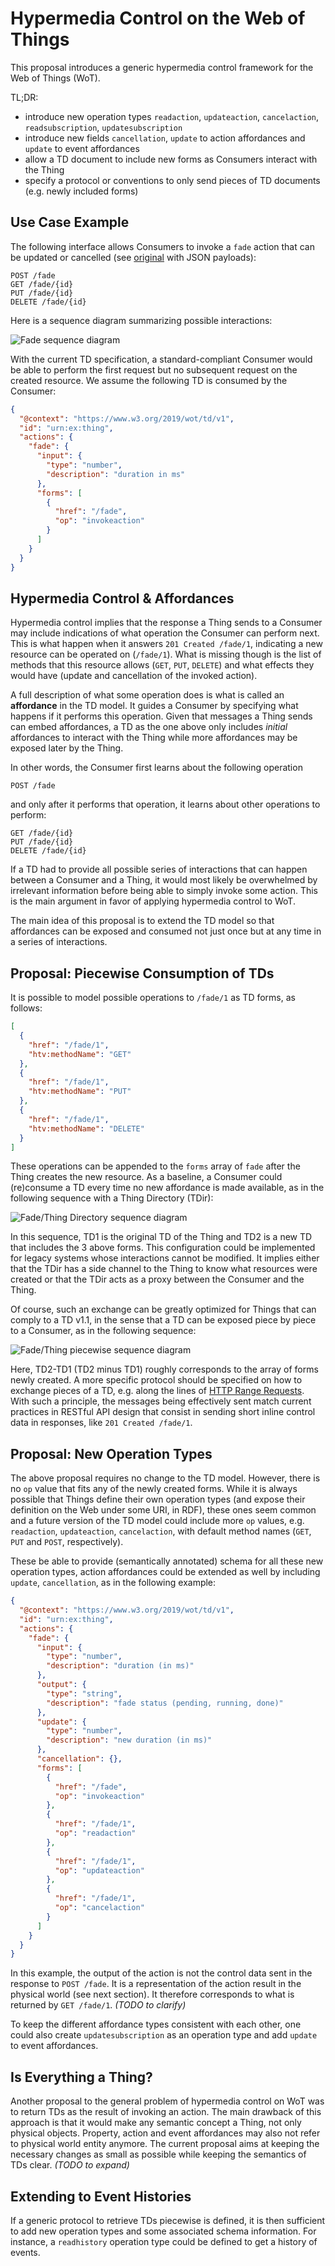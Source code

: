 # Hypermedia Control on the Web of Things

This proposal introduces a generic hypermedia control framework for the Web of Things (WoT).

TL;DR:

- introduce new operation types `readaction`, `updateaction`, `cancelaction`, `readsubscription`, `updatesubscription`
- introduce new fields `cancellation`, `update` to action affordances and `update` to event affordances
- allow a TD document to include new forms as Consumers interact with the Thing
- specify a protocol or conventions to only send pieces of TD documents (e.g. newly included forms)

## Use Case Example

The following interface allows Consumers to invoke a `fade` action that can be updated or cancelled (see [original]() with JSON payloads):

```
POST /fade
GET /fade/{id}
PUT /fade/{id}
DELETE /fade/{id}
```

Here is a sequence diagram summarizing possible interactions:

![Fade sequence diagram](fade.png)

With the current TD specification, a standard-compliant Consumer would be able to perform the first request but no subsequent request on the created resource. We assume the following TD is consumed by the Consumer:

```json
{
  "@context": "https://www.w3.org/2019/wot/td/v1",
  "id": "urn:ex:thing",
  "actions": {
    "fade": {
      "input": {
        "type": "number",
        "description": "duration in ms"
      },
      "forms": [
        {
          "href": "/fade",
          "op": "invokeaction"
        }
      ]
    }
  }
}
```

## Hypermedia Control & Affordances

Hypermedia control implies that the response a Thing sends to a Consumer may include indications of what operation the Consumer can perform next. This is what happen when it answers `201 Created /fade/1`, indicating a new resource can be operated on (`/fade/1`). What is missing though is the list of methods that this resource allows (`GET`, `PUT`, `DELETE`) and what effects they would have (update and cancellation of the invoked action).

A full description of what some operation does is what is called an **affordance** in the TD model. It guides a Consumer by specifying what happens if it performs this operation. Given that messages a Thing sends can embed affordances, a TD as the one above only includes _initial_ affordances to interact with the Thing while more affordances may be exposed later by the Thing.

In other words, the Consumer first learns about the following operation

```
POST /fade
```

and only after it performs that operation, it learns about other operations to perform:

```
GET /fade/{id}
PUT /fade/{id}
DELETE /fade/{id}
```

If a TD had to provide all possible series of interactions that can happen between a Consumer and a Thing, it would most likely be overwhelmed by irrelevant information before being able to simply invoke some action. This is the main argument in favor of applying hypermedia control to WoT.

The main idea of this proposal is to extend the TD model so that affordances can be exposed and consumed not just once but at any time in a series of interactions.

## Proposal: Piecewise Consumption of TDs

It is possible to model possible operations to `/fade/1` as TD forms, as follows:

```json
[
  {
    "href": "/fade/1",
    "htv:methodName": "GET"
  },
  {
    "href": "/fade/1",
    "htv:methodName": "PUT"
  },
  {
    "href": "/fade/1",
    "htv:methodName": "DELETE"
  }
]
```

These operations can be appended to the `forms` array of `fade` after the Thing creates the new resource.
As a baseline, a Consumer could (re)consume a TD every time no new affordance is made available, as in the following sequence with a Thing Directory (TDir):

![Fade/Thing Directory sequence diagram](fade-directory.png)

In this sequence, TD1 is the original TD of the Thing and TD2 is a new TD that includes the 3 above forms. This configuration could be implemented for legacy systems whose interactions cannot be modified. It implies either that the TDir has a side channel to the Thing to know what resources were created or that the TDir acts as a proxy between the Consumer and the Thing.

Of course, such an exchange can be greatly optimized for Things that can comply to a TD v1.1, in the sense that a TD can be exposed piece by piece to a Consumer, as in the following sequence:

![Fade/Thing piecewise sequence diagram](fade-thing.png)

Here, TD2-TD1 (TD2 minus TD1) roughly corresponds to the array of forms newly created. A more specific protocol should be specified on how to exchange pieces of a TD, e.g. along the lines of [HTTP Range Requests](https://tools.ietf.org/html/rfc7233). With such a principle, the messages being effectively sent match current practices in RESTful API design that consist in sending short inline control data in responses, like `201 Created /fade/1`.

## Proposal: New Operation Types

The above proposal requires no change to the TD model. However, there is no `op` value that fits any of the newly created forms. While it is always possible that Things define their own operation types (and expose their definition on the Web under some URI, in RDF), these ones seem common and a future version of the TD model could include more `op` values, e.g. `readaction`, `updateaction`, `cancelaction`, with default method names (`GET`, `PUT` and `POST`, respectively).

These be able to provide (semantically annotated) schema for all these new operation types, action affordances could be extended as well by including `update`, `cancellation`, as in the following example:

```json
{
  "@context": "https://www.w3.org/2019/wot/td/v1",
  "id": "urn:ex:thing",
  "actions": {
    "fade": {
      "input": {
        "type": "number",
        "description": "duration (in ms)"
      },
      "output": {
        "type": "string",
        "description": "fade status (pending, running, done)"
      },
      "update": {
        "type": "number",
        "description": "new duration (in ms)"
      },
      "cancellation": {},
      "forms": [
        {
          "href": "/fade",
          "op": "invokeaction"
        },
        {
          "href": "/fade/1",
          "op": "readaction"
        },
        {
          "href": "/fade/1",
          "op": "updateaction"
        },
        {
          "href": "/fade/1",
          "op": "cancelaction"
        }
      ]
    }
  }
}
```

In this example, the output of the action is not the control data sent in the response to `POST /fade`. It is a representation of the action result in the physical world (see next section). It therefore corresponds to what is returned by `GET /fade/1`. _(TODO to clarify)_

To keep the different affordance types consistent with each other, one could also create `updatesubscription` as an operation type and add `update` to event affordances.

## Is Everything a Thing?

Another proposal to the general problem of hypermedia control on WoT was to return TDs as the result of invoking an action. The main drawback of this approach is that it would make any semantic concept a Thing, not only physical objects. Property, action and event affordances may also not refer to physical world entity anymore. The current proposal aims at keeping the necessary changes as small as possible while keeping the semantics of TDs clear. _(TODO to expand)_

## Extending to Event Histories

If a generic protocol to retrieve TDs piecewise is defined, it is then sufficient to add new operation types and some associated schema information. For instance, a `readhistory` operation type could be defined to get a history of events.
